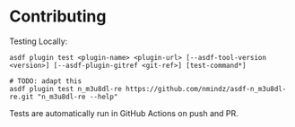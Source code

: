 # Contributing

Testing Locally:

```shell
asdf plugin test <plugin-name> <plugin-url> [--asdf-tool-version <version>] [--asdf-plugin-gitref <git-ref>] [test-command*]

# TODO: adapt this
asdf plugin test n_m3u8dl-re https://github.com/nmindz/asdf-n_m3u8dl-re.git "n_m3u8dl-re --help"
```

Tests are automatically run in GitHub Actions on push and PR.
